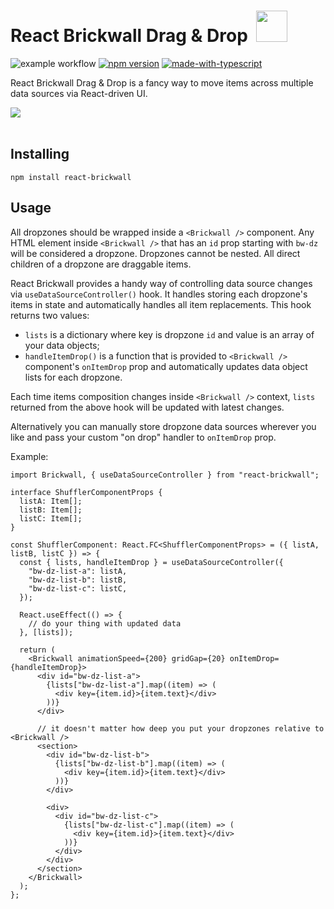 # React Brickwall Drag & Drop &nbsp;<img src="https://raw.githubusercontent.com/rkyslyy/react-brickwall-dnd/main/logo.svg" width="50"/>

![example workflow](https://github.com/rkyslyy/react-brickwall/actions/workflows/ci.yml/badge.svg)
[![npm version](https://badge.fury.io/js/react-brickwall-dnd.svg)](https://www.npmjs.com/package/react-brickwall-dnd)
[![made-with-typescript](https://img.shields.io/badge/Made%20with-Typescript-1f425f.svg)](https://www.typescriptlang.org/)

React Brickwall Drag & Drop is a fancy way to move items across multiple data sources via React-driven UI.

<img src="https://i.imgur.com/Dx0dy0O.gif"/>
<br/>
<br/>

## Installing

```
npm install react-brickwall
```

## Usage

All dropzones should be wrapped inside a `<Brickwall />` component. Any HTML element inside `<Brickwall />` that has an `id` prop starting with `bw-dz` will be considered a dropzone. Dropzones cannot be nested. All direct children of a dropzone are draggable items.

React Brickwall provides a handy way of controlling data source changes via `useDataSourceController()` hook. It handles storing each dropzone's items in state and automatically handles all item replacements. This hook returns two values:

- `lists` is a dictionary where key is dropzone `id` and value is an array of your data objects;
- `handleItemDrop()` is a function that is provided to `<Brickwall />` component's `onItemDrop` prop and automatically updates data object lists for each dropzone.

Each time items composition changes inside `<Brickwall />` context, `lists` returned from the above hook will be updated with latest changes.

Alternatively you can manually store dropzone data sources wherever you like and pass your custom "on drop" handler to `onItemDrop` prop.

Example:

```
import Brickwall, { useDataSourceController } from "react-brickwall";

interface ShufflerComponentProps {
  listA: Item[];
  listB: Item[];
  listC: Item[];
}

const ShufflerComponent: React.FC<ShufflerComponentProps> = ({ listA, listB, listC }) => {
  const { lists, handleItemDrop } = useDataSourceController({
    "bw-dz-list-a": listA,
    "bw-dz-list-b": listB,
    "bw-dz-list-c": listC,
  });

  React.useEffect(() => {
    // do your thing with updated data
  }, [lists]);

  return (
    <Brickwall animationSpeed={200} gridGap={20} onItemDrop={handleItemDrop}>
      <div id="bw-dz-list-a">
        {lists["bw-dz-list-a"].map((item) => (
          <div key={item.id}>{item.text}</div>
        ))}
      </div>

      // it doesn't matter how deep you put your dropzones relative to <Brickwall />
      <section>
        <div id="bw-dz-list-b">
          {lists["bw-dz-list-b"].map((item) => (
            <div key={item.id}>{item.text}</div>
          ))}
        </div>

        <div>
          <div id="bw-dz-list-c">
            {lists["bw-dz-list-c"].map((item) => (
              <div key={item.id}>{item.text}</div>
            ))}
          </div>
        </div>
      </section>
    </Brickwall>
  );
};
```

